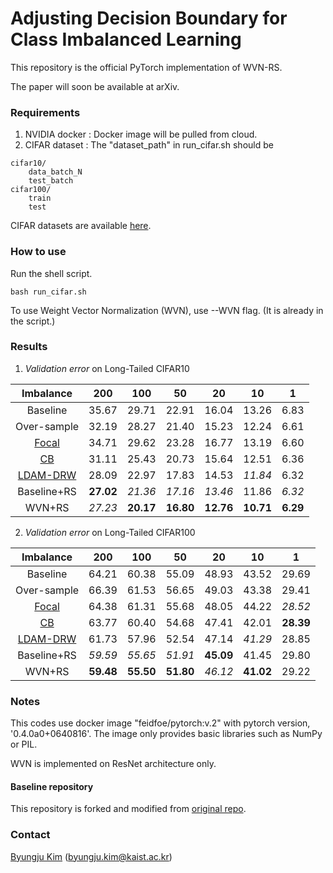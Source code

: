 # Adjusting Decision Boundary for Class Imbalanced Learning
This repository is the official PyTorch implementation of WVN-RS.

The paper will soon be available at arXiv.


### Requirements
1. NVIDIA docker : Docker image will be pulled from cloud.
2. CIFAR dataset : The "dataset_path" in run_cifar.sh should be
```
cifar10/
    data_batch_N
    test_batch
cifar100/
    train
    test
```
CIFAR datasets are available [here](https://www.cs.toronto.edu/~kriz/cifar.html).

### How to use
Run the shell script.
```
bash run_cifar.sh
```
To use Weight Vector Normalization (WVN), use --WVN flag. (It is already in the script.)

### Results
1. *Validation error* on Long-Tailed CIFAR10

Imbalance|200|100|50|20|10|1
:---:|:---:|:---:|:---:|:---:|:---:|:---:
Baseline   | 35.67 | 29.71 | 22.91 | 16.04 | 13.26 | 6.83
Over-sample| 32.19 | 28.27 | 21.40 | 15.23 | 12.24 | 6.61
[Focal](https://arxiv.org/abs/1708.02002)      | 34.71 | 29.62 | 23.28 | 16.77 | 13.19 | 6.60 
[CB](https://arxiv.org/abs/1901.05555)         | 31.11 | 25.43 | 20.73 | 15.64 | 12.51 | 6.36 
[LDAM-DRW](https://arxiv.org/abs/1906.07413)   | 28.09 | 22.97 | 17.83 | 14.53 | *11.84* | 6.32 
Baseline+RS| **27.02** | *21.36* | *17.16* | *13.46* | 11.86 | *6.32* 
WVN+RS     | *27.23* | **20.17** | **16.80** | **12.76** | **10.71** | **6.29** 


2. *Validation error* on Long-Tailed CIFAR100

Imbalance|200|100|50|20|10|1
:---:|:---:|:---:|:---:|:---:|:---:|:---:
Baseline   | 64.21 | 60.38 | 55.09 | 48.93 | 43.52 | 29.69
Over-sample| 66.39 | 61.53 | 56.65 | 49.03 | 43.38 | 29.41
[Focal](https://arxiv.org/abs/1708.02002)      | 64.38 | 61.31 | 55.68 | 48.05 | 44.22 | *28.52*
[CB](https://arxiv.org/abs/1901.05555)         | 63.77 | 60.40 | 54.68 | 47.41 | 42.01 | **28.39**
[LDAM-DRW](https://arxiv.org/abs/1906.07413)   | 61.73 | 57.96 | 52.54 | 47.14 | *41.29* | 28.85
Baseline+RS| *59.59* | *55.65* | *51.91* | **45.09** | 41.45 | 29.80
WVN+RS     | **59.48** | **55.50** | **51.80** | *46.12* | **41.02** | 29.22




### Notes
This codes use docker image "feidfoe/pytorch:v.2" with pytorch version, '0.4.0a0+0640816'.
The image only provides basic libraries such as NumPy or PIL.

WVN is implemented on ResNet architecture only.


#### Baseline repository
This repository is forked and modified from [original repo](https://github.com/bearpaw/pytorch-classification).


### Contact
[Byungju Kim](https://feidfoe.github.io/) (byungju.kim@kaist.ac.kr)
